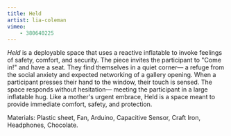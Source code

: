 ```yaml
---
title: Held
artist: lia-coleman
vimeo:
    - 380640225
---
```

*Held* is a deployable space that uses a reactive inflatable to invoke feelings of safety, comfort, and security. The piece invites the participant to "Come in!" and have a seat. They find themselves in a quiet corner— a refuge from the social anxiety and expected networking of a gallery opening. When a participant presses their hand to the window, their touch is sensed. The space responds without hesitation— meeting the participant in a large inflatable hug. Like a mother's urgent embrace, Held is a space meant to provide immediate comfort, safety, and protection.

Materials: Plastic sheet, Fan, Arduino, Capacitive Sensor, Craft Iron, Headphones, Chocolate.
